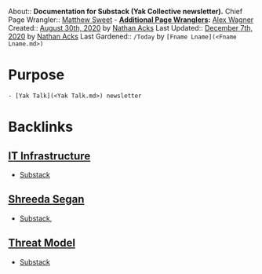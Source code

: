About:: __Documentation for Substack (Yak Collective newsletter).__
Chief Page Wrangler:: [Matthew Sweet](<Matthew Sweet.md>)
    - **[Additional Page Wranglers](<Additional Page Wranglers.md>):** [Alex Wagner](<Alex Wagner.md>)
Created:: [August 30th, 2020](<August 30th, 2020.md>) by [Nathan Acks](<Nathan Acks.md>)
Last Updated:: [December 7th, 2020](<December 7th, 2020.md>) by [Nathan Acks](<Nathan Acks.md>)
Last Gardened:: `/Today` by `[Fname Lname](<Fname Lname.md>)`
# Purpose
    - [Yak Talk](<Yak Talk.md>) newsletter

# Backlinks
## [IT Infrastructure](<IT Infrastructure.md>)
- [Substack](<Substack.md>)

## [Shreeda Segan](<Shreeda Segan.md>)
- [Substack](<Substack.md>),

## [Threat Model](<Threat Model.md>)
- [Substack](<Substack.md>)

